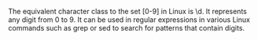 The equivalent character class to the set [0-9] in Linux is \d. It represents any digit from 0 to 9. It can be used in regular expressions in various Linux commands such as grep or sed to search for patterns that contain digits.
